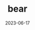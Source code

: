 ---
title: "bear"
cc-type: mammal
date: 2023-06-17
hashtag: bear
type-of:
  - Mammal
tags:
  - Mammal
  - Animal
---